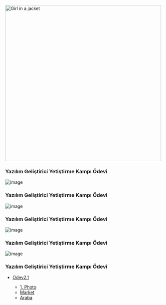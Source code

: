 



<img src="https://user-images.githubusercontent.com/82613065/116830773-73313600-abb4-11eb-8437-c1fd9061c47c.png" alt="Girl in a jacket" width="500">
<h3>Yazılım Geliştirici Yetiştirme Kampı Ödevi</h3>

![image](https://user-images.githubusercontent.com/82613065/116830794-8cd27d80-abb4-11eb-8cdb-4b7691a278a3.png)
<h3>Yazılım Geliştirici Yetiştirme Kampı Ödevi</h3>

![image](https://user-images.githubusercontent.com/82613065/116830804-952ab880-abb4-11eb-87f5-9fb9646465ba.png)
<h3>Yazılım Geliştirici Yetiştirme Kampı Ödevi</h3>


![image](https://user-images.githubusercontent.com/82613065/116830807-9a880300-abb4-11eb-9446-93b73338f252.png)
<h3>Yazılım Geliştirici Yetiştirme Kampı Ödevi</h3>


![image](https://user-images.githubusercontent.com/82613065/116830810-9f4cb700-abb4-11eb-93f0-ed20b298aecb.png)
<h3>Yazılım Geliştirici Yetiştirme Kampı Ödevi</h3>


<ul>
    <li> <a href="#">Odev2.1</a> </li>  
	<ul>
	<li><a href="https://user-images.githubusercontent.com/82613065/116830757-5eed3900-abb4-11eb-81e2-c09dbb6d31a2.png">1. Photo</a></li>
         <li><a href="https://github.com/Cetinx/JavaWebTutorial/blob/main/Java%20Temelleri%202/Odev/Odev%202.1/src/Market.java">Market</a></li>
         <li><a href="https://github.com/Cetinx/JavaWebTutorial/blob/main/Java%20Temelleri%202/Odev/Odev%202.1/src/araba.java">Araba</a></li>
        </ul>

 		   
 </ul> 
 
      
        
      




 
      
        
      
